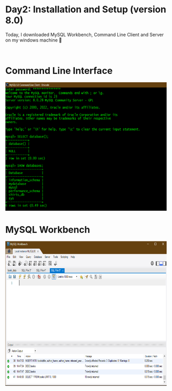 # Day2: Installation and Setup (version 8.0)
Today, I downloaded MySQL Workbench, Command Line Client and Server on my windows machine 🙂

</br>
<h1 align="Left">Command Line Interface</h1>
<img width="700" height="400" src="https://github.com/Oyebamiji-Micheal/100-Days-of-SQL-Beginner-to-Advance/blob/master/Log/days/day02/Command%20Line%20Client.png">


</br>
<h1 align="Left">MySQL Workbench</h1>
<img width="700" height="450" src="https://github.com/Oyebamiji-Micheal/100-Days-of-SQL-Beginner-to-Advance/blob/master/Log/days/day02/MySQL%20Workbench.png">
